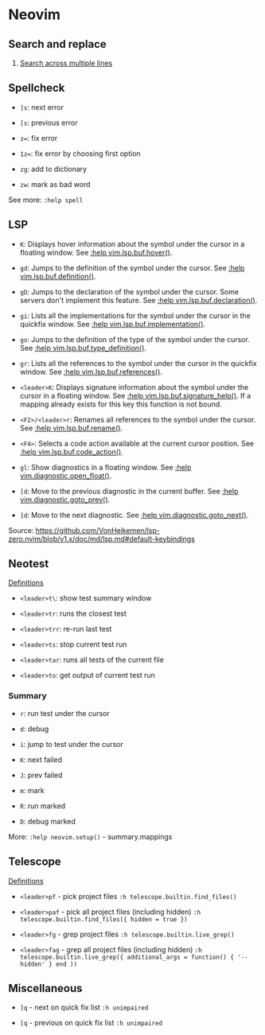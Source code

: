 # Neovim

## Search and replace

1. [Search across multiple lines](https://vim.fandom.com/wiki/Search_across_multiple_lines)

## Spellcheck

* `]s`: next error

* `[s`: previous error

* `z=`: fix error

* `1z=`: fix error by choosing first option

* `zg`: add to dictionary

* `zw`: mark as bad word

See more: `:help spell`

## LSP

* `K`: Displays hover information about the symbol under the cursor in a floating window. See [:help vim.lsp.buf.hover()](https://neovim.io/doc/user/lsp.html#vim.lsp.buf.hover()).

* `gd`: Jumps to the definition of the symbol under the cursor. See [:help vim.lsp.buf.definition()](https://neovim.io/doc/user/lsp.html#vim.lsp.buf.definition()).

* `gD`: Jumps to the declaration of the symbol under the cursor. Some servers don't implement this feature. See [:help vim.lsp.buf.declaration()](https://neovim.io/doc/user/lsp.html#vim.lsp.buf.declaration()).

* `gi`: Lists all the implementations for the symbol under the cursor in the quickfix window. See [:help vim.lsp.buf.implementation()](https://neovim.io/doc/user/lsp.html#vim.lsp.buf.implementation()).

* `go`: Jumps to the definition of the type of the symbol under the cursor. See [:help vim.lsp.buf.type_definition()](https://neovim.io/doc/user/lsp.html#vim.lsp.buf.type_definition()).

* `gr`: Lists all the references to the symbol under the cursor in the quickfix window. See [:help vim.lsp.buf.references()](https://neovim.io/doc/user/lsp.html#vim.lsp.buf.references()).

* `<leader>K`: Displays signature information about the symbol under the cursor in a floating window. See [:help vim.lsp.buf.signature_help()](https://neovim.io/doc/user/lsp.html#vim.lsp.buf.signature_help()). If a mapping already exists for this key this function is not bound.

* `<F2>/<leader>r`: Renames all references to the symbol under the cursor. See [:help vim.lsp.buf.rename()](https://neovim.io/doc/user/lsp.html#vim.lsp.buf.rename()).

* `<F4>`: Selects a code action available at the current cursor position. See [:help vim.lsp.buf.code_action()](https://neovim.io/doc/user/lsp.html#vim.lsp.buf.code_action()).

* `gl`: Show diagnostics in a floating window. See [:help vim.diagnostic.open_float()](https://neovim.io/doc/user/diagnostic.html#vim.diagnostic.open_float()).

* `[d`: Move to the previous diagnostic in the current buffer. See [:help vim.diagnostic.goto_prev()](https://neovim.io/doc/user/diagnostic.html#vim.diagnostic.goto_prev()).

* `]d`: Move to the next diagnostic. See [:help vim.diagnostic.goto_next()](https://neovim.io/doc/user/diagnostic.html#vim.diagnostic.goto_next()).

Source: https://github.com/VonHeikemen/lsp-zero.nvim/blob/v1.x/doc/md/lsp.md#default-keybindings

## Neotest

[Definitions](../dot_config/nvim/after/plugin/neotest.lua)

* `<leader>t\`: show test summary window

* `<leader>tr`: runs the closest test

* `<leader>trr`: re-run last test

* `<leader>ts`: stop current test run

* `<leader>tar`: runs all tests of the current file

* `<leader>to`: get output of current test run

### Summary

* `r`: run test under the cursor

* `d`: debug

* `i`: jump to test under the cursor

* `K`: next failed

* `J`: prev failed

* `m`: mark

* `R`: run marked

* `D`: debug marked

More: `:help neovim.setup()` - summary.mappings

## Telescope

[Definitions](../dot_config/nvim/after/plugin/telescope.lua)

* `<leader>pf` - pick project files `:h telescope.builtin.find_files()`

* `<leader>paf` - pick all project files (including hidden) `:h telescope.builtin.find_files({ hidden = true })`

* `<leader>fg` - grep project files `:h telescope.builtin.live_grep()`

* `<leader>fag` - grep all project files (including hidden) `:h telescope.builtin.live_grep({ additional_args = function() { '--hidden' } end ))`

## Miscellaneous

*  `]q` - next on quick fix list `:h unimpaired`

*  `[q` - previous on quick fix list  `:h unimpaired`

